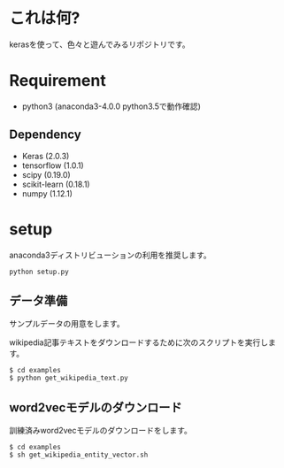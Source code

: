 # これは何?

kerasを使って、色々と遊んでみるリポジトリです。

# Requirement

- python3 (anaconda3-4.0.0 python3.5で動作確認)

## Dependency

- Keras (2.0.3)
- tensorflow (1.0.1)
- scipy (0.19.0)
- scikit-learn (0.18.1)
- numpy (1.12.1)

# setup

anaconda3ディストリビューションの利用を推奨します。

```
python setup.py
```

## データ準備

サンプルデータの用意をします。

wikipedia記事テキストをダウンロードするために次のスクリプトを実行します。

```
$ cd examples
$ python get_wikipedia_text.py
```

## word2vecモデルのダウンロード

訓練済みword2vecモデルのダウンロードをします。

```
$ cd examples
$ sh get_wikipedia_entity_vector.sh
```

